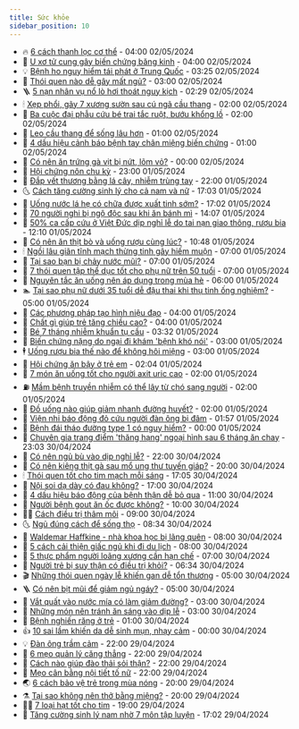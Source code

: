 ```yaml
---
title: Sức khỏe
sidebar_position: 10
---
```


<!-- vnexpress-suc-khoe:START -->
- 🔥 [6 cách thanh lọc cơ thể](https://vnexpress.net/6-cach-thanh-loc-co-the-4740951.html) - 04:00 02/05/2024
- 🥰 [U xơ tử cung gây biến chứng băng kinh](https://vnexpress.net/u-xo-tu-cung-gay-bien-chung-bang-kinh-4740935.html) - 04:00 02/05/2024
- 💡 [Bệnh ho nguy hiểm tái phát ở Trung Quốc](https://vnexpress.net/benh-ho-nguy-hiem-tai-phat-o-trung-quoc-4740987.html) - 03:25 02/05/2024
- 🤗 [Thói quen nào dễ gây mất ngủ?](https://vnexpress.net/thoi-quen-nao-de-gay-mat-ngu-4740938.html) - 03:00 02/05/2024
- 🪜 [5 nạn nhân vụ nổ lò hơi thoát nguy kịch](https://vnexpress.net/5-nan-nhan-vu-no-lo-hoi-thoat-nguy-kich-4740925.html) - 02:29 02/05/2024
- 🕯 [Xẹp phổi, gãy 7 xương sườn sau cú ngã cầu thang](https://vnexpress.net/xep-phoi-gay-7-xuong-suon-sau-cu-nga-cau-thang-4740863.html) - 02:00 02/05/2024
- 🤭 [Ba cuộc đại phẫu cứu bé trai tắc ruột, bướu khổng lồ](https://vnexpress.net/ba-cuoc-dai-phau-cuu-be-trai-tac-ruot-buou-khong-lo-4740858.html) - 02:00 02/05/2024
- 👀 [Leo cầu thang để sống lâu hơn](https://vnexpress.net/leo-cau-thang-de-song-lau-hon-4740966.html) - 01:00 02/05/2024
- 🌋 [4 dấu hiệu cảnh báo bệnh tay chân miệng biến chứng](https://vnexpress.net/4-dau-hieu-canh-bao-benh-tay-chan-mieng-bien-chung-4740406.html) - 01:00 02/05/2024
- 🫶 [Có nên ăn trứng gà vịt bị nứt, lõm vỏ?](https://vnexpress.net/co-nen-an-trung-ga-vit-bi-nut-lom-vo-4740772.html) - 00:00 02/05/2024
- 🦆 [Hội chứng nôn chu kỳ](https://vnexpress.net/suc-khoe-cam-nang-cac-benh-hoi-chung-non-chu-ky-4740403.html) - 23:00 01/05/2024
- 🚀 [Đắp vết thương bằng lá cây, nhiễm trùng tay](https://vnexpress.net/dap-vet-thuong-bang-la-cay-nhiem-trung-tay-4740806.html) - 22:00 01/05/2024
- 🌜 [Cách tăng cường sinh lý cho cả nam và nữ](https://vnexpress.net/cach-tang-cuong-sinh-ly-cho-ca-nam-va-nu-4740971.html) - 17:03 01/05/2024
- 🧰 [Uống nước lá hẹ có chữa được xuất tinh sớm?](https://vnexpress.net/uong-nuoc-la-he-co-chua-duoc-xuat-tinh-som-4740153.html) - 17:02 01/05/2024
- 💫 [70 người nghi bị ngộ độc sau khi ăn bánh mì](https://vnexpress.net/70-nguoi-nghi-bi-ngo-doc-sau-khi-an-banh-mi-4740809.html) - 14:07 01/05/2024
- 🌝 [50% ca cấp cứu ở Việt Đức dịp nghỉ lễ do tai nạn giao thông, rượu bia](https://vnexpress.net/50-ca-cap-cuu-o-viet-duc-dip-nghi-le-do-tai-nan-giao-thong-ruou-bia-4740800.html) - 12:10 01/05/2024
- 🗽 [Có nên ăn thịt bò và uống rượu cùng lúc?](https://vnexpress.net/co-nen-an-thit-bo-va-uong-ruou-cung-luc-4740767.html) - 10:48 01/05/2024
- 🕯 [Ngồi lâu giãn tĩnh mạch thừng tinh gây hiếm muộn](https://vnexpress.net/ngoi-lau-gian-tinh-mach-thung-tinh-gay-hiem-muon-4740647.html) - 07:00 01/05/2024
- 🦅 [Tại sao bạn bị chảy nước mũi?](https://vnexpress.net/tai-sao-ban-bi-chay-nuoc-mui-4740681.html) - 07:00 01/05/2024
- 🦆 [7 thói quen tập thể dục tốt cho phụ nữ trên 50 tuổi](https://vnexpress.net/7-thoi-quen-tap-the-duc-tot-cho-phu-nu-tren-50-tuoi-4740670.html) - 07:00 01/05/2024
- 🎊 [Nguyên tắc ăn uống nên áp dụng trong mùa hè](https://vnexpress.net/nguyen-tac-an-uong-nen-ap-dung-trong-mua-he-4740667.html) - 06:00 01/05/2024
- 🏊 [Tại sao phụ nữ dưới 35 tuổi dễ đậu thai khi thụ tinh ống nghiệm?](https://vnexpress.net/tai-sao-phu-nu-duoi-35-tuoi-de-dau-thai-khi-thu-tinh-ong-nghiem-4740648.html) - 05:00 01/05/2024
- 📝 [Các phương pháp tạo hình niệu đạo](https://vnexpress.net/cac-phuong-phap-tao-hinh-nieu-dao-4740650.html) - 04:00 01/05/2024
- 💯 [Chất gì giúp trẻ tăng chiều cao?](https://vnexpress.net/chat-gi-giup-tre-tang-chieu-cao-4740596.html) - 04:00 01/05/2024
- 🌊 [Bé 7 tháng nhiễm khuẩn tụ cầu](https://vnexpress.net/be-7-thang-nhiem-khuan-tu-cau-4740672.html) - 03:32 01/05/2024
- 🚀 [Biến chứng nặng do ngại đi khám &#39;bệnh khó nói&#39;](https://vnexpress.net/bien-chung-nang-do-ngai-di-kham-benh-kho-noi-4740638.html) - 03:00 01/05/2024
- 🕴 [Uống rượu bia thế nào để không hôi miệng](https://vnexpress.net/uong-ruou-bia-the-nao-de-khong-hoi-mieng-4740306.html) - 03:00 01/05/2024
- 🗽 [Hội chứng ăn bậy ở trẻ em](https://vnexpress.net/suc-khoe-cam-nang-cac-benh-hoi-chung-an-bay-o-tre-em-4740192.html) - 02:04 01/05/2024
- 🎡 [7 món ăn uống tốt cho người axit uric cao](https://vnexpress.net/7-mon-an-uong-tot-cho-nguoi-axit-uric-cao-4740584.html) - 02:00 01/05/2024
- ⛽️ [Mầm bệnh truyền nhiễm có thể lây từ chó sang người](https://vnexpress.net/mam-benh-truyen-nhiem-co-the-lay-tu-cho-sang-nguoi-4740453.html) - 02:00 01/05/2024
- 🦆 [Đồ uống nào giúp giảm nhanh đường huyết?](https://vnexpress.net/do-uong-nao-giup-giam-nhanh-duong-huyet-4740329.html) - 02:00 01/05/2024
- 🤩 [Viện nhi báo động đỏ cứu người đàn ông bị đâm](https://vnexpress.net/vien-nhi-bao-dong-do-cuu-nguoi-dan-ong-bi-dam-4740657.html) - 01:57 01/05/2024
- 🦒 [Bệnh đái tháo đường type 1 có nguy hiểm?](https://vnexpress.net/benh-dai-thao-duong-type-1-co-nguy-hiem-4740445.html) - 00:00 01/05/2024
- 💫 [Chuyên gia trang điểm &#39;thăng hạng&#39; ngoại hình sau 6 tháng ăn chay](https://vnexpress.net/chuyen-gia-trang-diem-thang-hang-ngoai-hinh-sau-6-thang-an-chay-4740272.html) - 23:03 30/04/2024
- 🐘 [Có nên ngủ bù vào dịp nghỉ lễ?](https://vnexpress.net/co-nen-ngu-bu-vao-dip-nghi-le-4740317.html) - 22:00 30/04/2024
- 🚀 [Có nên kiêng thịt gà sau mổ ung thư tuyến giáp?](https://vnexpress.net/co-nen-kieng-thit-ga-sau-mo-ung-thu-tuyen-giap-4739828.html) - 20:00 30/04/2024
- 🕯 [Thói quen tốt cho tim mạch mỗi sáng](https://vnexpress.net/thoi-quen-tot-cho-tim-mach-moi-sang-4740506.html) - 17:05 30/04/2024
- 🦏 [Nội soi dạ dày có đau không?](https://vnexpress.net/noi-soi-da-day-co-dau-khong-4739823.html) - 17:00 30/04/2024
- 🦄 [4 dấu hiệu báo động của bệnh thận dễ bỏ qua](https://vnexpress.net/4-dau-hieu-bao-dong-cua-benh-than-de-bo-qua-4740511.html) - 11:00 30/04/2024
- 🦒 [Người bệnh gout ăn ốc được không?](https://vnexpress.net/nguoi-benh-gout-an-oc-duoc-khong-4740472.html) - 10:00 30/04/2024
- 👨‍🏫 [Cách điều trị thâm môi](https://vnexpress.net/cach-dieu-tri-tham-moi-4740477.html) - 09:00 30/04/2024
- 🌜 [Ngủ đúng cách để sống thọ](https://vnexpress.net/ngu-dung-cach-de-song-tho-4740508.html) - 08:34 30/04/2024
- 🚀 [Waldemar Haffkine - nhà khoa học bị lãng quên](https://vnexpress.net/waldemar-haffkine-nha-khoa-hoc-bi-lang-quen-4740434.html) - 08:00 30/04/2024
- 💃 [5 cách cải thiện giấc ngủ khi đi du lịch](https://vnexpress.net/5-cach-cai-thien-giac-ngu-khi-di-du-lich-4740315.html) - 08:00 30/04/2024
- 💯 [5 thực phẩm người loãng xương cần hạn chế](https://vnexpress.net/5-thuc-pham-nguoi-loang-xuong-can-han-che-4740320.html) - 07:00 30/04/2024
- 🤔 [Người trẻ bị suy thận có điều trị khỏi?](https://vnexpress.net/nguoi-tre-bi-suy-than-co-dieu-tri-khoi-4737110.html) - 06:34 30/04/2024
- 🎬 [Những thói quen ngày lễ khiến gan dễ tổn thương](https://vnexpress.net/nhung-thoi-quen-ngay-le-khien-gan-de-ton-thuong-4740310.html) - 05:00 30/04/2024
- 🪜 [Có nên bịt mũi để giảm ngủ ngáy?](https://vnexpress.net/co-nen-bit-mui-de-giam-ngu-ngay-4740305.html) - 05:00 30/04/2024
- 🦣 [Vắt quất vào nước mía có làm giảm đường?](https://vnexpress.net/vat-quat-vao-nuoc-mia-co-lam-giam-duong-4740108.html) - 03:00 30/04/2024
- 🧐 [Những món nên tránh ăn sáng vào dịp lễ](https://vnexpress.net/nhung-mon-nen-tranh-an-sang-vao-dip-le-4740312.html) - 03:00 30/04/2024
- 🤡 [Bệnh nghiến răng ở trẻ](https://vnexpress.net/suc-khoe-cam-nang-cac-benh-nghien-rang-o-tre-4740191.html) - 01:00 30/04/2024
- 👍 [10 sai lầm khiến da dễ sinh mụn, nhạy cảm](https://vnexpress.net/10-sai-lam-khien-da-de-sinh-mun-nhay-cam-4739094.html) - 00:00 30/04/2024
- 💡 [Đàn ông trầm cảm](https://vnexpress.net/dan-ong-tram-cam-4739390.html) - 22:00 29/04/2024
- 💯 [6 mẹo quản lý căng thẳng](https://vnexpress.net/6-meo-quan-ly-cang-thang-4739984.html) - 22:00 29/04/2024
- 🧠 [Cách nào giúp đào thải sỏi thận?](https://vnexpress.net/cach-nao-giup-dao-thai-soi-than-4739842.html) - 22:00 29/04/2024
- 🎡 [Mẹo cân bằng nội tiết tố nữ](https://vnexpress.net/meo-can-bang-noi-tiet-to-nu-4739829.html) - 22:00 29/04/2024
- 🌏 [6 cách bảo vệ trẻ trong mùa nóng](https://vnexpress.net/6-cach-bao-ve-tre-trong-mua-nong-4740071.html) - 20:00 29/04/2024
- ⚗️ [Tại sao không nên thở bằng miệng?](https://vnexpress.net/tai-sao-khong-nen-tho-bang-mieng-4740005.html) - 20:00 29/04/2024
- 👨‍🏫 [7 loại hạt tốt cho tim](https://vnexpress.net/7-loai-hat-tot-cho-tim-4740062.html) - 19:00 29/04/2024
- 🤖 [Tăng cường sinh lý nam nhờ 7 môn tập luyện](https://vnexpress.net/tang-cuong-sinh-ly-nam-nho-7-mon-tap-luyen-4740166.html) - 17:02 29/04/2024<!-- vnexpress-suc-khoe:END -->
